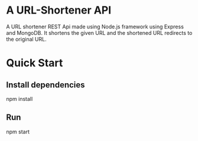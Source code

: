 # A URL-Shortener API

A URL shortener REST Api made using Node.js framework using Express and MongoDB. It shortens the given URL and the shortened URL redirects to the original URL. 

# Quick Start
## Install dependencies
npm install

## Run
npm start

